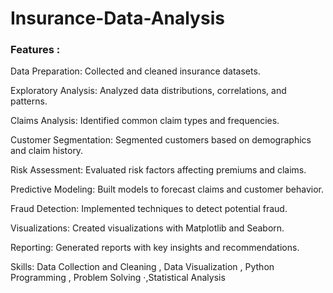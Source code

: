 # Insurance-Data-Analysis

### Features :
Data Preparation: Collected and cleaned insurance datasets.

Exploratory Analysis: Analyzed data distributions, correlations, and patterns.

Claims Analysis: Identified common claim types and frequencies.

Customer Segmentation: Segmented customers based on demographics and claim history.

Risk Assessment: Evaluated risk factors affecting premiums and claims.

Predictive Modeling: Built models to forecast claims and customer behavior.

Fraud Detection: Implemented techniques to detect potential fraud.

Visualizations: Created visualizations with Matplotlib and Seaborn.

Reporting: Generated reports with key insights and recommendations.

Skills: Data Collection and Cleaning , Data Visualization , Python Programming , Problem Solving ·,Statistical Analysis 
